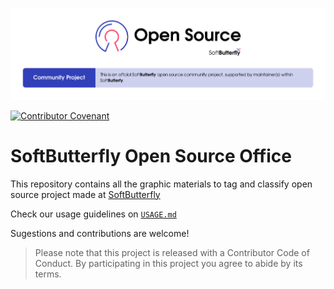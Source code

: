![Community project](./banners/softbutterfly-open-source-community-project.png)

[![Contributor Covenant](https://img.shields.io/badge/Contributor%20Covenant-v2.0%20adopted-ff69b4.svg)](code_of_conduct.md)

# SoftButterfly Open Source Office

This repository contains all the graphic materials to tag and classify open source project made at [SoftButterfly]

Check our usage guidelines on [`USAGE.md`](USAGE)

Sugestions and contributions are welcome!

> Please note that this project is released with a Contributor Code of Conduct. By participating in this project you agree to abide by its terms.

[SoftButterfly]: https://softbutterfly.io/
[USAGE]: USAGE.md
